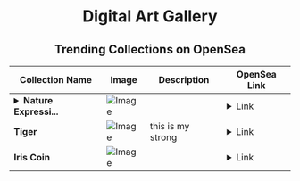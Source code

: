 <div align="center">

# Digital Art Gallery

## Trending Collections on OpenSea

| Collection Name                       | Image                                                                                     | Description                       | OpenSea Link                                                                                          |
|---------------------------------------|-------------------------------------------------------------------------------------------|-----------------------------------|--------------------------------------------------------------------------------------------------------|
| **<details><summary>Nature Expressi...</summary>Nature Expression</details>** | ![Image](https://i.seadn.io/s/raw/files/6d32f91dc140971887bd269e1a2732d6.png?w=500&auto=format?w=200&auto=format) |  | <details><summary>Link</summary>[Nature Expression](https://opensea.io/collection/nature-expression)</details> |
| **Tiger** | ![Image](https://i.seadn.io/s/raw/files/16dea046ff0d8325a47155cddf464dd7.jpg?w=500&auto=format?w=200&auto=format) | this is my strong  | <details><summary>Link</summary>[Tiger](https://opensea.io/collection/tiger-668)</details> |
| **Iris Coin** | ![Image](https://i.seadn.io/s/raw/files/0b9454135d70013c09cf8bc8cf83f4c2.jpg?w=500&auto=format?w=200&auto=format) |  | <details><summary>Link</summary>[Iris Coin](https://opensea.io/collection/iris-coin)</details> |

</div>
